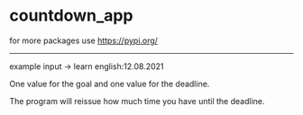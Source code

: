 # countdown_app


for more packages use https://pypi.org/

___________________
example input
-> learn english:12.08.2021

One value for the goal and one value for the deadline.


The program will reissue how much time you have until the deadline.


